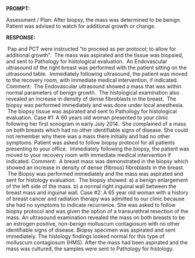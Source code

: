**PROMPT:**

Assessment / Plan: After biopsy, the mass was determined to be benign. Patient was advised to watch for additional growth or change. 

**RESPONSE:**

  Pap and PCT were instructed "to proceed as per protocol; to allow for additional growth".  The mass was aspirated and the tissue was biopsied, and sent to Pathology for histological evaluation.  An Endovascular ultrasound of the right breast was performed with the patient sitting on the ultrasound table.  Immediately following ultrasound, the patient was moved to the recovery room, with immediate medical intervention, if indicated. Comment:  The Endovascular ultrasound showed a mass that was within normal parameters of benign growth.  The histological examination also revealed an increase in density of dense fibroblasts in the breast.  The biopsy was performed immediately and was done under local anesthesia.  The biopsy tissue was aspirated and sent to Pathology for histological evaluation. Case #1: A 60 years old woman presented to your clinic following her first sonogram in early July 2014.  She complained of a mass on both breasts which had no other identifiable signs of disease. She could not remember why there was a mass there initially and had no other symptoms. Patient was asked to follow biopsy protocol for all patients presenting to your office.  Immediately following the biopsy, the patient was moved to your recovery room with immediate medical intervention if indicated. Comment:  A breast mass was demonstrated in the biopsy which showed an increase in density of dense (fibrous) fibroblasts in the breast.  The Biopsy was performed immediately and the mass was aspirated and sent for histology evaluation.  The biopsy showed: a) a benign enlargement of the left side of the mass. b) a normal right inguinal wall between the breast mass and inguinal wall. Case #2: A 65 year old woman with a history of breast cancer and radiation therapy was admitted to our clinic because she had no symptoms to indicate recurrence. She was asked to follow biopsy protocol and was given the option of a transurethral resection of the mass. An ultrasound examination revealed the mass on both breasts to be an estrogen positive, non-benign molluscum contagiosum with no other identifiable signs of disease. Biopsy specimen was aspirated and sent immediately. The histology findings looked normal for this type of molluscum contagiosum (HMS). After the mass had been aspirated and the mass was cultured, the samples were sent to Pathology for histology.